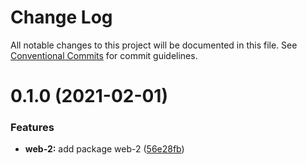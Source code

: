 # Change Log

All notable changes to this project will be documented in this file.
See [Conventional Commits](https://conventionalcommits.org) for commit guidelines.

# 0.1.0 (2021-02-01)

### Features

- **web-2:** add package web-2 ([56e28fb](https://github.com/zimekk/level/commit/56e28fb2d61bf2f9a3ac8f6b92d9f142992e9f2e))
